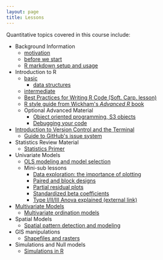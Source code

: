 ```yaml
---
layout: page
title: Lessons
---
```

Quantitative topics covered in this course include:

* Background Information
    - <a href='../motivation.html'>motivation</a>
    - <a href='./00-before-we-start.html'>before we start</a>
    - <a href='./rmarkdown_notes.html'>R markdown setup and usage</a>
* Introduction to R
    - <a href='./R_introduction.html'>basic</a> 
        - <a href='http://adv-r.had.co.nz/Data-structures.html'>data structures</a>
    - <a href='./R_intermediate.html'>intermediate</a>
    - <a href='https://swcarpentry.github.io/r-novice-inflammation/06-best-practices-R.html'>Best Practices for Writing R Code (Soft. Carp. lesson)</a>
    - <a href='http://adv-r.had.co.nz/Style.html'>R style guide from Wickham's *Advanced R* book</a>
    - Optional Advanced Material
        - <a href='http://adv-r.had.co.nz/S3.html'>Object oriented programming, S3 objects</a>
        - <a href='http://adv-r.had.co.nz/Exceptions-Debugging.html'>Debugging your code</a>
* [Introduction to Version Control and the Terminal](./git_introduction)
    - [Guide to GitHub's issue system](https://guides.github.com/features/issues/)
* Statistics Review Material
    - [Statistics Primer](./stats_primer.pdf)
* Univariate Models
    - <a href='./univariate_models.html'>OLS modeling and model selection</a>
    - Mini-sub lessons
        - <a href='./data_exploration.html'>Data exploration: the importance of plotting</a>
        - <a href='./paired_samples.html'>Paired and block designs</a>
        - <a href='./partial_residual_plots.html'>Partial residual plots</a>
        - <a href='./standardized_beta_coefficients.html'>Standardized beta coefficients</a>
        - <a href='https://www.r-bloggers.com/2011/03/anova-%E2%80%93-type-iiiiii-ss-explained/'>Type I/II/III Anova explained (external link)
* Multivariate Models
    - <a href='./multivariate_models.html'>Multivariate ordination models</a>
* Spatial Models
    - <a href='./spatial_models.html'>Spatial pattern detection and modeling</a>
* GIS manipulations
    - <a href='./shapefiles_and_rasters.html'>Shapefiles and rasters</a>
* Simulations and Null models
    - <a href='./simulations.html'>Simulations in R</a>
